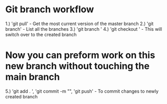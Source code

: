 # Git branch workflow
1.) 'git pull' - Get the most current version of the master branch
2.) 'git branch' - List all the branches
3.) 'git branch <name of branch>'
4.) 'git checkout <name of branch>' - This will switch over to the created branch

# Now you can preform work on this new branch without touching the main branch

5.) 'git add . ', 'git commit -m "", 'git push' - To commit changes to newly created branch